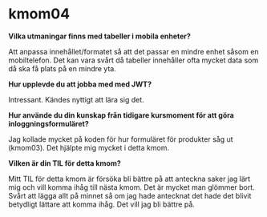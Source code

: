 # kmom04

__Vilka utmaningar finns med tabeller i mobila enheter?__

Att anpassa innehållet/formatet så att det passar en mindre enhet såsom en mobiltelefon. Det kan vara svårt då tabeller innehåller ofta mycket data som då ska få plats på en mindre yta. 

__Hur upplevde du att jobba med med JWT?__

Intressant. Kändes nyttigt att lära sig det. 

__Hur använde du din kunskap från tidigare kursmoment för att göra inloggningsformuläret?__

Jag kollade mycket på koden för hur formuläret för produkter såg ut (kmom03). Det hjälpte mig mycket i detta kmom. 

__Vilken är din TIL för detta kmom?__

Mitt TIL för detta kmom är försöka bli bättre på att anteckna saker jag lärt mig och vill komma ihåg till nästa kmom. Det är mycket man glömmer bort. Svårt att lägga allt på minnet så om jag hade antecknat det hade det blivit betydligt lättare att komma ihåg. Det vill jag bli bättre på. 
